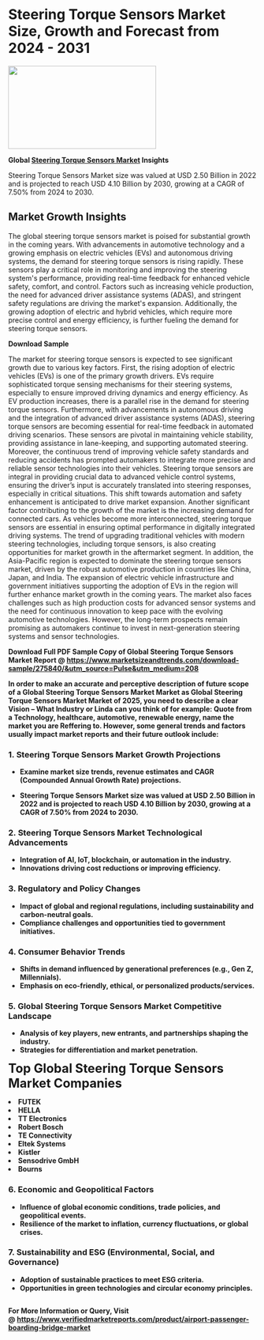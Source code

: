 <H1>Steering Torque Sensors Market Size, Growth and Forecast from 2024 - 2031</H1><img class="aligncenter size-medium wp-image-584254" src="https://thirdeyenews.in/wp-content/uploads/2024/09/Global-Market-Research-300x168.jpeg" alt="" width="300" height="168" /><p><strong>Global&nbsp;<a href="https://www.marketsizeandtrends.com/download-sample/275840/&amp;utm_source=Pulse&amp;utm_medium=208">Steering Torque Sensors Market</a> Insights</strong></p><p>Steering Torque Sensors Market size was valued at USD 2.50 Billion in 2022 and is projected to reach USD 4.10 Billion by 2030, growing at a CAGR of 7.50% from 2024 to 2030.</p><p><h2>Market Growth Insights</h2> <p>The global steering torque sensors market is poised for substantial growth in the coming years. With advancements in automotive technology and a growing emphasis on electric vehicles (EVs) and autonomous driving systems, the demand for steering torque sensors is rising rapidly. These sensors play a critical role in monitoring and improving the steering system's performance, providing real-time feedback for enhanced vehicle safety, comfort, and control. Factors such as increasing vehicle production, the need for advanced driver assistance systems (ADAS), and stringent safety regulations are driving the market's expansion. Additionally, the growing adoption of electric and hybrid vehicles, which require more precise control and energy efficiency, is further fueling the demand for steering torque sensors.</p> <p><strong>Download Sample</strong></p> <p>The market for steering torque sensors is expected to see significant growth due to various key factors. First, the rising adoption of electric vehicles (EVs) is one of the primary growth drivers. EVs require sophisticated torque sensing mechanisms for their steering systems, especially to ensure improved driving dynamics and energy efficiency. As EV production increases, there is a parallel rise in the demand for steering torque sensors. Furthermore, with advancements in autonomous driving and the integration of advanced driver assistance systems (ADAS), steering torque sensors are becoming essential for real-time feedback in automated driving scenarios. These sensors are pivotal in maintaining vehicle stability, providing assistance in lane-keeping, and supporting automated steering. Moreover, the continuous trend of improving vehicle safety standards and reducing accidents has prompted automakers to integrate more precise and reliable sensor technologies into their vehicles. Steering torque sensors are integral in providing crucial data to advanced vehicle control systems, ensuring the driver’s input is accurately translated into steering responses, especially in critical situations. This shift towards automation and safety enhancement is anticipated to drive market expansion. Another significant factor contributing to the growth of the market is the increasing demand for connected cars. As vehicles become more interconnected, steering torque sensors are essential in ensuring optimal performance in digitally integrated driving systems. The trend of upgrading traditional vehicles with modern steering technologies, including torque sensors, is also creating opportunities for market growth in the aftermarket segment. In addition, the Asia-Pacific region is expected to dominate the steering torque sensors market, driven by the robust automotive production in countries like China, Japan, and India. The expansion of electric vehicle infrastructure and government initiatives supporting the adoption of EVs in the region will further enhance market growth in the coming years. The market also faces challenges such as high production costs for advanced sensor systems and the need for continuous innovation to keep pace with the evolving automotive technologies. However, the long-term prospects remain promising as automakers continue to invest in next-generation steering systems and sensor technologies. <p><strong></p><p><span class=""><strong>Download Full PDF Sample Copy of Global Steering Torque Sensors Market Report</strong> @ <a href="https://www.marketsizeandtrends.com/download-sample/275840/&amp;utm_source=Pulse&amp;utm_medium=208" target="_blank">https://www.marketsizeandtrends.com/download-sample/275840/&amp;utm_source=Pulse&amp;utm_medium=208</a></span></p><p>In order to make an accurate and perceptive description of future scope of a Global&nbsp;Steering Torque Sensors Market Market as Global&nbsp;Steering Torque Sensors Market Market of 2025, you need to describe a clear Vision &ndash; What Industry or Linda can you think of for example: Quote from a Technology, healthcare, automotive, renewable energy, name the market you are Reffering to. However, some general trends and factors usually impact market reports and their future outlook include:</p><h3>1.&nbsp;<strong>Steering Torque Sensors Market Growth Projections</strong></h3><ul><li>Examine market size trends, revenue estimates and CAGR (Compounded Annual Growth Rate) projections.</li><li><p>Steering Torque Sensors Market size was valued at USD 2.50 Billion in 2022 and is projected to reach USD 4.10 Billion by 2030, growing at a CAGR of 7.50% from 2024 to 2030.</p></li></ul><h3>2.&nbsp;<strong>Steering Torque Sensors Market Technological Advancements</strong></h3><ul><li>Integration of AI, IoT, blockchain, or automation in the industry.</li><li>Innovations driving cost reductions or improving efficiency.</li></ul><h3>3.&nbsp;<strong>Regulatory and Policy Changes</strong></h3><ul><li>Impact of global and regional regulations, including sustainability and carbon-neutral goals.</li><li>Compliance challenges and opportunities tied to government initiatives.</li></ul><h3>4.&nbsp;<strong>Consumer Behavior Trends</strong></h3><ul><li>Shifts in demand influenced by generational preferences (e.g., Gen Z, Millennials).</li><li>Emphasis on eco-friendly, ethical, or personalized products/services.</li></ul><h3>5.&nbsp;<strong>Global Steering Torque Sensors Market Competitive Landscape</strong></h3><ul><li>Analysis of key players, new entrants, and partnerships shaping the industry.</li><li>Strategies for differentiation and market penetration.</li></ul><p data-pm-slice="1 1 []"><span style="color: inherit; font-family: inherit; font-size: 25px;">Top Global Steering Torque Sensors Market Companies</span></p><div class="" data-test-id=""><p><li>FUTEK</li><li> HELLA</li><li> TT Electronics</li><li> Robert Bosch</li><li> TE Connectivity</li><li> Eltek Systems</li><li> Kistler</li><li> Sensodrive GmbH</li><li> Bourns</li></p></div><h3>6.&nbsp;<strong>Economic and Geopolitical Factors</strong></h3><ul><li>Influence of global economic conditions, trade policies, and geopolitical events.</li><li>Resilience of the market to inflation, currency fluctuations, or global crises.</li></ul><h3>7.&nbsp;<strong>Sustainability and ESG (Environmental, Social, and Governance)</strong></h3><ul><li>Adoption of sustainable practices to meet ESG criteria.</li><li>Opportunities in green technologies and circular economy principles.</li></ul><h2><strong style="font-size: 14px;">For More Information or Query, Visit @&nbsp;</strong><a style="background-color: #ffffff; font-size: 14px;" href="https://www.marketsizeandtrends.com/report/steering-torque-sensors-market/" target="_blank">https://www.verifiedmarketreports.com/product/airport-passenger-boarding-bridge-market</a></h2>
